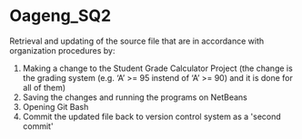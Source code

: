 # Oageng_SQ2
Retrieval and updating of the source file that are in accordance with organization procedures by:
1. Making a change to the Student Grade Calculator Project (the change is the grading system (e.g. ‘A’ >= 95 instend of ‘A’ >= 90) and it is done for all of them)
2. Saving the changes and running the programs on NetBeans
3. Opening Git Bash
4. Commit the updated file back to version control system as a 'second commit'
